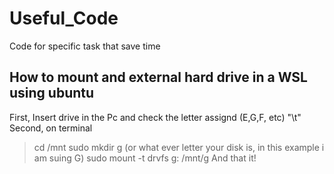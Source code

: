 # Useful_Code
Code for specific task that save time

## How to mount and external hard drive in a WSL using ubuntu

First, Insert drive in the Pc and check the letter assignd (E,G,F, etc) "\t"
Second, on terminal 
> cd /mnt
> sudo mkdir g (or what ever letter your disk is, in this example i am suing G)
> sudo mount -t drvfs g: /mnt/g
And that it!
